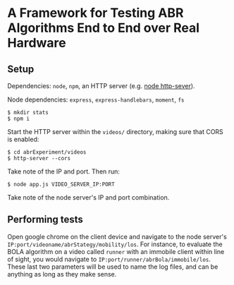 # A Framework for Testing ABR Algorithms End to End over Real Hardware

## Setup
Dependencies: `node`, `npm`, an HTTP server (e.g. [node http-sever](https://www.npmjs.com/package/http-server)).

Node dependencies: `express`, `express-handlebars`, `moment`, `fs`

```
$ mkdir stats
$ npm i
```

Start the HTTP server within the `videos/` directory, making sure that CORS is enabled:

```
$ cd abrExperiment/videos
$ http-server --cors
```

Take note of the IP and port. Then run:

```
$ node app.js VIDEO_SERVER_IP:PORT
```

Take note of the node server's IP and port combination.

## Performing tests

Open google chrome on the client device and navigate to the node server's `IP:port/videoname/abrStategy/mobility/los`. For instance, to evaluate the BOLA algorithm on a video called `runner` with an immobile client within line of sight, you would navigate to `IP:port/runner/abrBola/immobile/los`. These last two parameters will be used to name the log files, and can be anything as long as they make sense.
